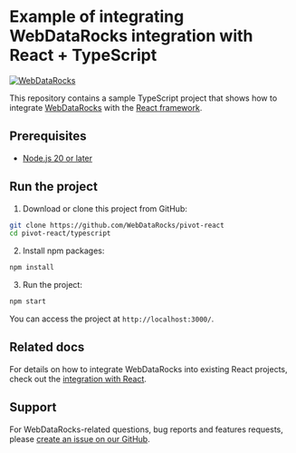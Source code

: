 # Example of integrating WebDataRocks integration with React + TypeScript

[![WebDataRocks](https://cdn.webdatarocks.com/readmes/react.png)](https://www.webdatarocks.com/?r=rm_react_ts)

This repository contains a sample TypeScript project that shows how to integrate [WebDataRocks](https://www.webdatarocks.com/?r=rm_react_ts) with the [React framework](https://react.dev/).

## Prerequisites

- [Node.js 20 or later](https://nodejs.org/en/)

## Run the project

1. Download or clone this project from GitHub:
```bash
git clone https://github.com/WebDataRocks/pivot-react
cd pivot-react/typescript
```
2. Install npm packages:
```bash
npm install
```
3. Run the project:
```bash
npm start
```
You can access the project at `http://localhost:3000/`.

## Related docs

For details on how to integrate WebDataRocks into existing React projects, check out the [integration with React](https://www.webdatarocks.com/doc/react/how-to-start-online-reporting/?r=rm_react_ts).

## Support

For WebDataRocks-related questions, bug reports and features requests, please [create an issue on our GitHub](https://github.com/WebDataRocks/web-pivot-table/issues).
